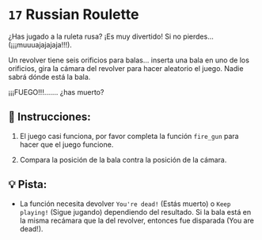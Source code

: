 # `17`  Russian Roulette

¿Has jugado a la ruleta rusa? ¡Es muy divertido! Si no pierdes... (¡¡¡muuuajajajaja!!!).

Un revolver tiene seis orificios para balas... inserta una bala en uno de los orificios,
gira la cámara del revolver para hacer aleatorio el juego. Nadie sabrá dónde está la bala.

¡¡¡FUEGO!!!....... ¿has muerto?

## 📝 Instrucciones:

1. El juego casi funciona, por favor completa la función `fire_gun` para hacer que el juego funcione.

2. Compara la posición de la bala contra la posición de la cámara.

## 💡 Pista:

+ La función necesita devolver `You're dead!` (Estás muerto) o `Keep playing!` (Sigue jugando) dependiendo del resultado. Si la bala está en la misma recámara que la del revolver, entonces fue disparada (You are dead!).
